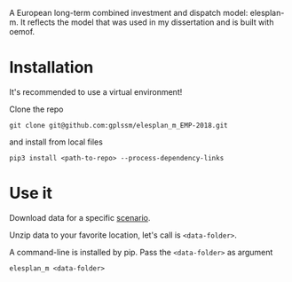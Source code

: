 A European long-term combined investment and dispatch model: elesplan-m. It reflects the model that was used in my dissertation and
 is built with oemof.
 
 # Installation
 
 It's recommended to use a virtual environment!
 
 Clone the repo
 ```
 git clone git@github.com:gplssm/elesplan_m_EMP-2018.git
 ```
 and install from local files
 
```
pip3 install <path-to-repo> --process-dependency-links
```

# Use it

Download data for a specific [scenario](https://github.com/gplssm/elesplan-m_EMP-2108/wiki/Scenarios).

Unzip data to your favorite location, let's call is `<data-folder>`.

A command-line is installed by pip. Pass the `<data-folder>` as argument

```
elesplan_m <data-folder>
```
